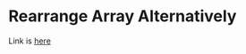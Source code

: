 # Rearrange Array Alternatively
Link is [here](https://practice.geeksforgeeks.org/problems/-rearrange-array-alternately/0)